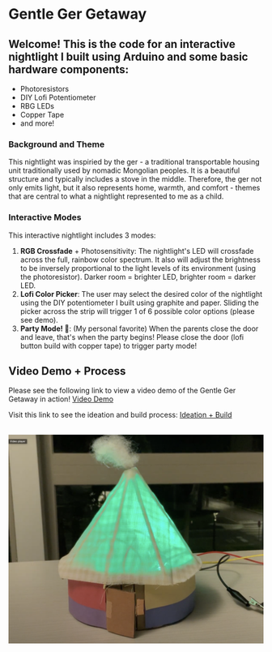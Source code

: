 # Gentle Ger Getaway

## Welcome! This is the code for an interactive nightlight I built using Arduino and some basic hardware components:
- Photoresistors
- DIY Lofi Potentiometer
- RBG LEDs
- Copper Tape
- and more!

### Background and Theme
This nightlight was inspiried by the ger - a traditional transportable housing unit traditionally used by nomadic Mongolian peoples. It is a beautiful structure and typically includes a stove in the middle. 
Therefore, the ger not only emits light, but it also represents home, warmth, and comfort - themes that are central to what a nightlight represented to me as a child.

### Interactive Modes
This interactive nightlight includes 3 modes:
1. **RGB Crossfade** + Photosensitivity: The nightlight's LED will crossfade across the full, rainbow color spectrum. It also will adjust the brightness to be inversely proportional to the light levels 
of its environment (using the photoresistor). Darker room = brighter LED, brighter room = darker LED.
2. **Lofi Color Picker**: The user may select the desired color of the nightlight using the DIY potentiometer I built using graphite and paper. Sliding the picker across the strip will trigger 1 of 6 possible color options (please see demo).
3. **Party Mode! 🎉**: (My personal favorite) When the parents close the door and leave, that's when the party begins! Please close the door (lofi button build with copper tape) to trigger party mode!

## Video Demo + Process
Please see the following link to view a video demo of the Gentle Ger Getaway in action!
[Video Demo](https://drive.google.com/file/d/1TzzSgzxz77ld8LMIPySECpUAymfuOo-t/view?usp=share_link)

Visit this link to see the ideation and build process:
[Ideation + Build](https://docs.google.com/presentation/d/1uNTaUmqj0x0-Q2Feiwg5e_HlgvOd46LTBriQuXS8OVU/edit?usp=share_link)

\
![ger image](ger.jpg)


